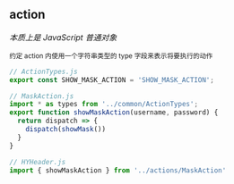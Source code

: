 ## action
*本质上是 JavaScript 普通对象*

<small> 约定 action 内使用一个字符串类型的 type 字段来表示将要执行的动作</small>
```js
// ActionTypes.js
export const SHOW_MASK_ACTION = 'SHOW_MASK_ACTION';
```
```js
// MaskAction.js
import * as types from '../common/ActionTypes';
export function showMaskAction(username, password) {
  return dispatch => {
    dispatch(showMask())
  }
}
```
```js
// HYHeader.js
import { showMaskAction } from '../actions/MaskAction'
```